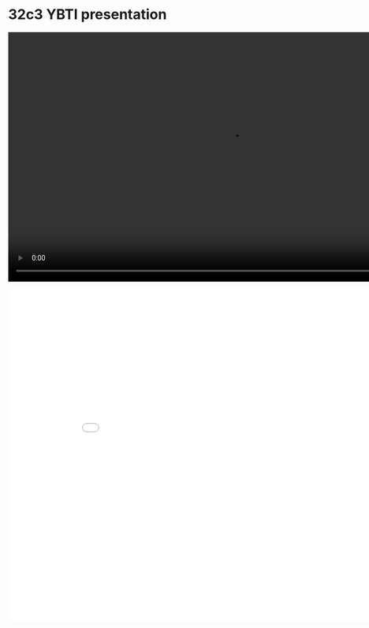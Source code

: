 32c3 YBTI presentation
======================

<video src="//net2o.de/32c3/net2o-32c3.mp4" width="900" height="506" controls="controls"></video>

<embed src="/net2o/doc/trunk/doc/net2o-32c3.pdf?view=FitH" width="900" height="675" alt="pdf" pluginspage="http://www.adobe.com/products/acrobat/readstep2.html"></embed>
